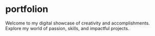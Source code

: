 # portfolion
Welcome to my digital showcase of creativity and accomplishments. Explore my world of passion, skills, and impactful projects.
